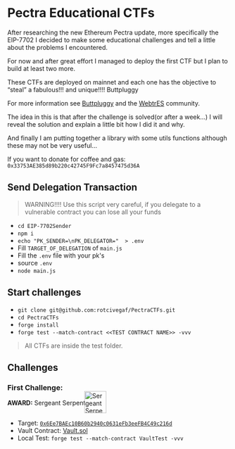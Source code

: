 # Pectra Educational CTFs

After researching the new Ethereum Pectra update, more specifically the EIP-7702 I decided to make some educational challenges and tell a little about the problems I encountered.

For now and after great effort I managed to deploy the first CTF but I plan to build at least two more.

These CTFs are deployed on mainnet and each one has the objective to “steal” a fabulous!!! and unique!!!! Buttpluggy 

For more information see [Buttpluggy](https://buttpluggy.com/mine) and the [WebtrES](https://discord.gg/f7BDj5Wy) community.

The idea in this is that after the challenge is solved(or after a week...) I will reveal the solution and explain a little bit how I did it and why.

And finally I am putting together a library with some utils functions although these may not be very useful...

If you want to donate for coffee and gas: `0x33753AE385d89b220c42745F9Fc7a8457475d36A`

## Send Delegation Transaction

> WARNING!!!! Use this script very careful, if you delegate to a vulnerable contract you can lose all your funds

- `cd EIP-7702Sender`
- `npm i`
- `echo "PK_SENDER=\nPK_DELEGATOR="  > .env`
- Fill `TARGET_OF_DELEGATION` of `main.js`
- Fill the `.env` file with your pk's
- source `.env`
- `node main.js`

## Start challenges

- `git clone git@github.com:rotcivegaf/PectraCTFs.git`
- `cd PectraCTFs`
- `forge install`
- `forge test --match-contract <<TEST CONTRACT NAME>> -vvv`

> All CTFs are inside the test folder.

## Challenges

### First Challenge: 

<div>
    <span style="font-weight: bold;">AWARD:</span> Sergeant Serpent
    <div style="margin-top: -35px; margin-left: 175px;">  
        <img src="https://storage.googleapis.com/nftimagebucket/tokens/0x0000420538cd5abfbc7db219b6a1d125f5892ab0/preview/TVRjME5qVTJNRFU0Tnc9PV8xODU=.gif" alt="Sergeant Serpent" width="50">  
    </div>  
</div>


- Target: [`0x6Ee7BAEc10B60b2940c0631eFb3eeFB4C49c216d`](https://etherscan.io/address/0x6Ee7BAEc10B60b2940c0631eFb3eeFB4C49c216d#nfttransfers)
- Vault Contract: [Vault.sol](src/Vault.sol)
- Local Test: `forge test --match-contract VaultTest -vvv`